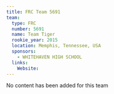 ```yaml
---
title: FRC Team 5691
team:
  type: FRC
  number: 5691
  name: Team Tiger
  rookie_year: 2015
  location: Memphis, Tennessee, USA
  sponsors:
    - WHITEHAVEN HIGH SCHOOL
  links:
    Website: 
---
```

No content has been added for this team